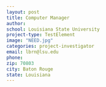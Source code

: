 ```yaml
---
layout: post
title: Computer Manager
author: 
school: Louisiana State University
project-type: TestElement
image: "NEED.jpg"
categories: project-investigator
email: lbrn@lsu.edu
phone: 
zip: 70803
city: Baton Rouge
state: Louisiana
---
```

